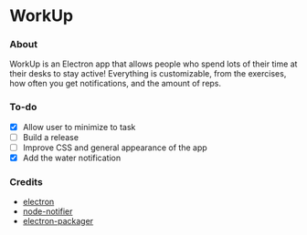 # WorkUp

### About
WorkUp is an Electron app that allows people who spend lots of their time at their desks to stay active! Everything is customizable, from the exercises, how often you get notifications, and the amount of reps.

### To-do
- [x] Allow user to minimize to task
- [ ] Build a release
- [ ] Improve CSS and general appearance of the app
- [x] Add the water notification

### Credits
* [electron](https://github.com/electron/electron)
* [node-notifier](https://github.com/mikaelbr/node-notifier)
* [electron-packager](https://github.com/electron/electron-packager)
